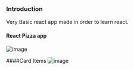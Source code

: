### Introduction
Very Basic react app made in order to learn react. 

#### React Pizza app
![image](https://user-images.githubusercontent.com/68695106/126129233-c21e1166-b138-4774-9db8-70752a8f35bb.png)

####Card Items
![image](https://user-images.githubusercontent.com/68695106/126130928-03477a7a-08a1-4c5e-8bd9-c301db29f9ab.png)
